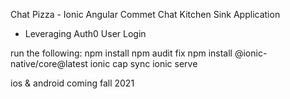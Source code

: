 Chat Pizza - Ionic Angular Commet Chat Kitchen Sink Application
- Leveraging Auth0 User Login

run the following:
npm install
npm audit fix 
npm install @ionic-native/core@latest
ionic cap sync 
ionic serve

ios & android coming fall 2021
